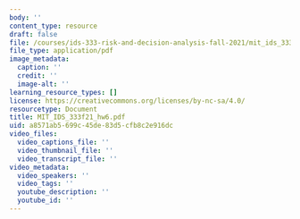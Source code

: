 ```yaml
---
body: ''
content_type: resource
draft: false
file: /courses/ids-333-risk-and-decision-analysis-fall-2021/mit_ids_333f21_hw6.pdf
file_type: application/pdf
image_metadata:
  caption: ''
  credit: ''
  image-alt: ''
learning_resource_types: []
license: https://creativecommons.org/licenses/by-nc-sa/4.0/
resourcetype: Document
title: MIT_IDS_333f21_hw6.pdf
uid: a8571ab5-699c-45de-83d5-cfb8c2e916dc
video_files:
  video_captions_file: ''
  video_thumbnail_file: ''
  video_transcript_file: ''
video_metadata:
  video_speakers: ''
  video_tags: ''
  youtube_description: ''
  youtube_id: ''
---
```

